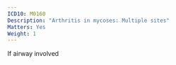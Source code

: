 ```yaml
---
ICD10: M0160
Description: "Arthritis in mycoses: Multiple sites"
Matters: Yes
Weight: 1
---
```

If airway involved
